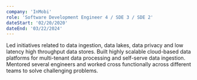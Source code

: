 ```yaml
---
company: 'InMobi'
role: 'Software Development Engineer 4 / SDE 3 / SDE 2'
dateStart: '02/20/2020'
dateEnd: '03/22/2024'
---
```


Led initiatives related to data ingestion, data lakes, data privacy and low latency high throughput data stores.
Built highly scalable cloud-based data platforms for multi-tenant data processing and self-serve data ingestion.
Mentored several engineers and worked cross functionally across different teams to solve challenging problems.
